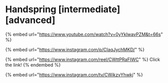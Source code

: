 # Handspring \[intermediate] \[advanced]

{% embed url="https://www.youtube.com/watch?v=0yYklwavPZM&t=66s" %}

{% embed url="https://www.instagram.com/p/CIaqJychMKD/" %}

{% embed url="https://www.instagram.com/reel/CWttPRaFIWC" %}
Click the link!
{% endembed %}

{% embed url="https://www.instagram.com/tv/CWikzvYhwkj" %}
